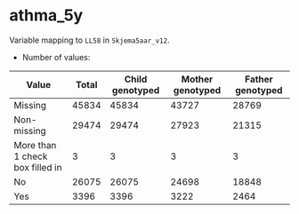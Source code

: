 # athma_5y
Variable mapping to `LL58` in `Skjema5aar_v12`.
- Number of values:

| Value | Total | Child genotyped | Mother genotyped | Father genotyped |
| ----- | ----- | --------------- | ---------------- | ---------------- |
| Missing | 45834 | 45834 | 43727 | 28769 |
| Non-missing | 29474 | 29474 | 27923 | 21315 |
| More than 1 check box filled in | 3 | 3 | 3 |3 |
| No | 26075 | 26075 | 24698 |18848 |
| Yes | 3396 | 3396 | 3222 |2464 |



